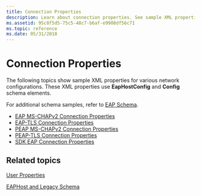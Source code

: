 ```yaml
---
title: Connection Properties
description: Learn about connection properties. See sample XML properties for various network configurations and view additional available resources.
ms.assetid: 95c8f5d5-75c5-48c7-b6af-e9908df56c71
ms.topic: reference
ms.date: 05/31/2018
---
```


# Connection Properties

The following topics show sample XML properties for various network configurations. These XML properties use **EapHostConfig** and **Config** schema elements.

For additional schema samples, refer to [EAP Schema](https://go.microsoft.com/fwlink/p/?linkid=83914).

-   [EAP MS-CHAPv2 Connection Properties](eap-ms-chapv2-connection-properties.md)
-   [EAP-TLS Connection Properties](eap-tls-connection-properties.md)
-   [PEAP MS-CHAPv2 Connection Properties](peap-ms-chapv2-connection-properties.md)
-   [PEAP-TLS Connection Properties](peap-tls-connection-properties.md)
-   [SDK EAP Connection Properties](sdk-connection-properties.md)

## Related topics

<dl> <dt>

[User Properties](user-profiles.md)
</dt> <dt>

[EAPHost and Legacy Schema](eaphost-schemas.md)
</dt> </dl>

 

 




